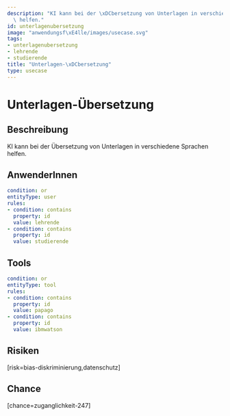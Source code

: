 ```yaml
---
description: "KI kann bei der \xDCbersetzung von Unterlagen in verschiedene Sprachen\
  \ helfen."
id: unterlagenubersetzung
image: "anwendungsf\xE4lle/images/usecase.svg"
tags:
- unterlagenubersetzung
- lehrende
- studierende
title: "Unterlagen-\xDCbersetzung"
type: usecase
---
```



# Unterlagen-Übersetzung

## Beschreibung

KI kann bei der Übersetzung von Unterlagen in verschiedene Sprachen helfen.

## AnwenderInnen

```yaml
condition: or
entityType: user
rules:
- condition: contains
  property: id
  value: lehrende
- condition: contains
  property: id
  value: studierende
```



## Tools

```yaml
condition: or
entityType: tool
rules:
- condition: contains
  property: id
  value: papago
- condition: contains
  property: id
  value: ibmwatson
```



## Risiken

[risk=bias-diskriminierung,datenschutz]


## Chance

[chance=zuganglichkeit-247]
